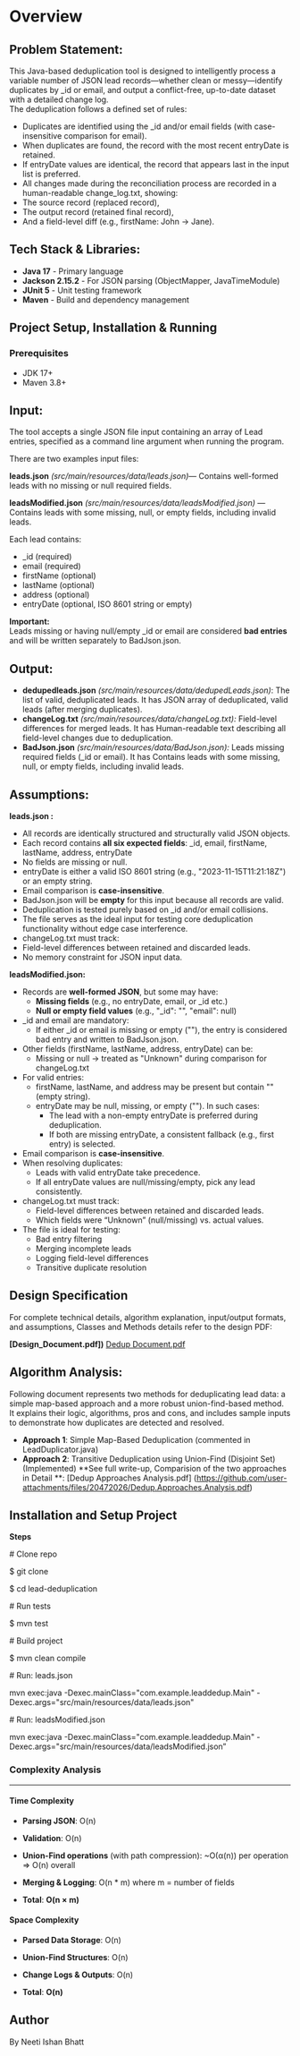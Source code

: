 # Overview
## **Problem Statement:**
This Java-based deduplication tool is designed to intelligently process a variable number of JSON lead records—whether clean or messy—identify duplicates by \_id or email, and output a conflict-free, up-to-date dataset with a detailed change log.\
The deduplication follows a defined set of rules:

- Duplicates are identified using the \_id and/or email fields (with case-insensitive comparison for email).
- When duplicates are found, the record with the most recent entryDate is retained.
- If entryDate values are identical, the record that appears last in the input list is preferred.
- All changes made during the reconciliation process are recorded in a human-readable change\_log.txt, showing:
- The source record (replaced record),
- The output record (retained final record),
- And a field-level diff (e.g., firstName: John → Jane).

## Tech Stack & Libraries:
- **Java 17** - Primary language
- **Jackson 2.15.2** - For JSON parsing (ObjectMapper, JavaTimeModule)
- **JUnit 5** - Unit testing framework
- **Maven** - Build and dependency management
  
## Project Setup, Installation & Running
### Prerequisites
- JDK 17+
- Maven 3.8+
## **Input:** 
The tool accepts a single JSON file input containing an array of Lead entries, specified as a command line argument when running the program.

There are two examples input files:

**leads.json** *(src/main/resources/data/leads.json)*— Contains well-formed leads with no missing or null required fields.

**leadsModified.json** *(src/main/resources/data/leadsModified.json)* — Contains leads with some missing, null, or empty fields, including invalid leads.

Each lead contains:

- \_id (required)
- email (required)
- firstName (optional)
- lastName (optional)
- address (optional)
- entryDate (optional, ISO 8601 string or empty)

**Important:**\
Leads missing or having null/empty \_id or email are considered **bad entries** and will be written separately to BadJson.json.
## **Output:**
- **dedupedleads.json**  *(src/main/resources/data/dedupedLeads.json)*: The list of valid, deduplicated leads. It has JSON array of deduplicated, valid leads (after merging duplicates).
- **changeLog.txt** *(src/main/resources/data/changeLog.txt):* Field-level differences for merged leads. It has Human-readable text describing all field-level changes due to deduplication.
- **BadJson.json** *(src/main/resources/data/BadJson.json):* Leads missing required fields (\_id or email). It has Contains leads with some missing, null, or empty fields, including invalid leads.
## **Assumptions:** 
**leads.json :** 

- All records are identically structured and structurally valid JSON objects.
- Each record contains **all six expected fields**: \_id, email, firstName, lastName, address, entryDate
- No fields are missing or null.
- entryDate is either a valid ISO 8601 string (e.g., "2023-11-15T11:21:18Z") or an empty string.
- Email comparison is **case-insensitive**.
- BadJson.json will be **empty** for this input because all records are valid.
- Deduplication is tested purely based on \_id and/or email collisions.
- The file serves as the ideal input for testing core deduplication functionality without edge case interference.
- changeLog.txt must track:
- Field-level differences between retained and discarded leads.
- No memory constraint for JSON input data.

**leadsModified.json:** 

- Records are **well-formed JSON**, but some may have:
  - **Missing fields** (e.g., no entryDate, email, or \_id etc.)
  - **Null or empty field values** (e.g., "\_id": "", "email": null)
- \_id and email are mandatory:
  - If either \_id or email is missing or empty (""), the entry is considered bad entry and written to BadJson.json.
- Other fields (firstName, lastName, address, entryDate) can be:
  - Missing or null → treated as "Unknown" during comparison for changeLog.txt
- For valid entries:
  - firstName, lastName, and address may be present but contain "" (empty string).
  - entryDate may be null, missing, or empty (""). In such cases:
    - The lead with a non-empty entryDate is preferred during deduplication.
    - If both are missing entryDate, a consistent fallback (e.g., first entry) is selected.
- Email comparison is **case-insensitive**.
- When resolving duplicates:
  - Leads with valid entryDate take precedence.
  - If all entryDate values are null/missing/empty, pick any lead consistently.
- changeLog.txt must track:
  - Field-level differences between retained and discarded leads.
  - Which fields were “Unknown” (null/missing) vs. actual values.
- The file is ideal for testing:
  - Bad entry filtering
  - Merging incomplete leads
  - Logging field-level differences
  - Transitive duplicate resolution

## Design Specification

For complete technical details, algorithm explanation, input/output formats, and assumptions, Classes and Methods details refer to the design PDF:


**[Design_Document.pdf])**
[Dedup Document.pdf](https://github.com/user-attachments/files/20472019/Design.Document.pdf)

## Algorithm Analysis: 

Following document represents two methods for deduplicating lead data: a simple map-based approach and a more robust union-find-based method. It explains their logic, algorithms, pros and cons, and includes sample inputs to demonstrate how duplicates are detected and resolved.

- **Approach 1**: Simple Map-Based Deduplication (commented in LeadDuplicator.java)
- **Approach 2**: Transitive Deduplication using Union-Find (Disjoint Set) (Implemented)
 **See full write-up, Comparision of the two approaches in Detail **: [Dedup Approaches Analysis.pdf] (https://github.com/user-attachments/files/20472026/Dedup.Approaches.Analysis.pdf)


## Installation and Setup Project

**Steps**

\# Clone repo

$ git clone <repo-url>

$ cd lead-deduplication

\# Run tests

$ mvn test

\# Build project

$ mvn clean compile

\# Run:  leads.json

mvn exec:java -Dexec.mainClass="com.example.leaddedup.Main" -Dexec.args="src/main/resources/data/leads.json"

\# Run:  leadsModified.json

mvn exec:java -Dexec.mainClass="com.example.leaddedup.Main" -Dexec.args="src/main/resources/data/leadsModified.json”

### Complexity Analysis
----------------------

#### Time Complexity

*   **Parsing JSON**: O(n)
    
*   **Validation**: O(n)
    
*   **Union-Find operations** (with path compression): ~O(α(n)) per operation ⇒ O(n) overall
    
*   **Merging & Logging**: O(n \* m) where m = number of fields
    
*   **Total**: **O(n × m)**
    

#### Space Complexity

*   **Parsed Data Storage**: O(n)
    
*   **Union-Find Structures**: O(n)
    
*   **Change Logs & Outputs**: O(n)
    
*   **Total**: **O(n)**

## Author

By Neeti Ishan Bhatt 
